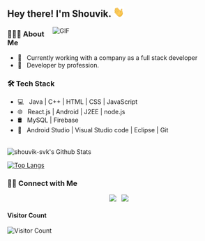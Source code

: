 <h2> Hey there! I'm Shouvik. <img src="https://raw.githubusercontent.com/devSouvik/devSouvik/master/Hi.gif" width="25"></h2>

<img align="right" alt="GIF" src="https://github.com/devSouvik/devSouvik/blob/master/gif4.gif?raw=true" width="400"/>


<h3> 👨🏻‍💻 About Me </h3>

- 🔭 &nbsp; Currently working with a company as a full stack developer 
- 💼 &nbsp; Developer by profession.

<h3>🛠 Tech Stack</h3>

- 💻 &nbsp; Java | C++ | HTML | CSS | JavaScript 
- 🌐 &nbsp; React.js | Android | J2EE | node.js
- 🛢 &nbsp; MySQL | Firebase 
- 🔧 &nbsp; Android Studio | Visual Studio code | Eclipse | Git

<br>

<img align="center" src="https://github-readme-stats.vercel.app/api?username=shouvik-svk&include_all_commits=true&count_private=true&show_icons=true&line_height=20&title_color=7A7ADB&icon_color=2234AE&text_color=D3D3D3&bg_color=0,000000,130F40" alt="shouvik-svk's Github Stats">

</br>


[![Top Langs](https://github-readme-stats.vercel.app/api/top-langs/?username=shouvik-svk&layout=compact&text_color=daf7dc&bg_color=151515)](https://github.com/shouvik-svk/github-readme-stats)

<h3> 🤝🏻 Connect with Me </h3>

<p align="center">
&nbsp; <a href="https://www.linkedin.com/in/shouvik-choudhury-69ab3466/" target="_blank" rel="noopener noreferrer"><img src="https://img.icons8.com/plasticine/100/000000/linkedin.png" width="50" /></a>
&nbsp; <a href="mailto:shouvik_choudhury@outlook.com" target="_blank" rel="noopener noreferrer"><img src="https://img.icons8.com/plasticine/100/000000/gmail.png"  width="50" /></a> 
</p>



#### **Visitor Count**
 ![Visitor Count](https://profile-counter.glitch.me/{shouvik-svk}/count.svg)
